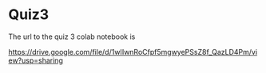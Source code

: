 # Quiz3

The url to the quiz 3 colab notebook is

<https://drive.google.com/file/d/1wIIwnRoCfpf5mgwyePSsZ8f_QazLD4Pm/view?usp=sharing>

